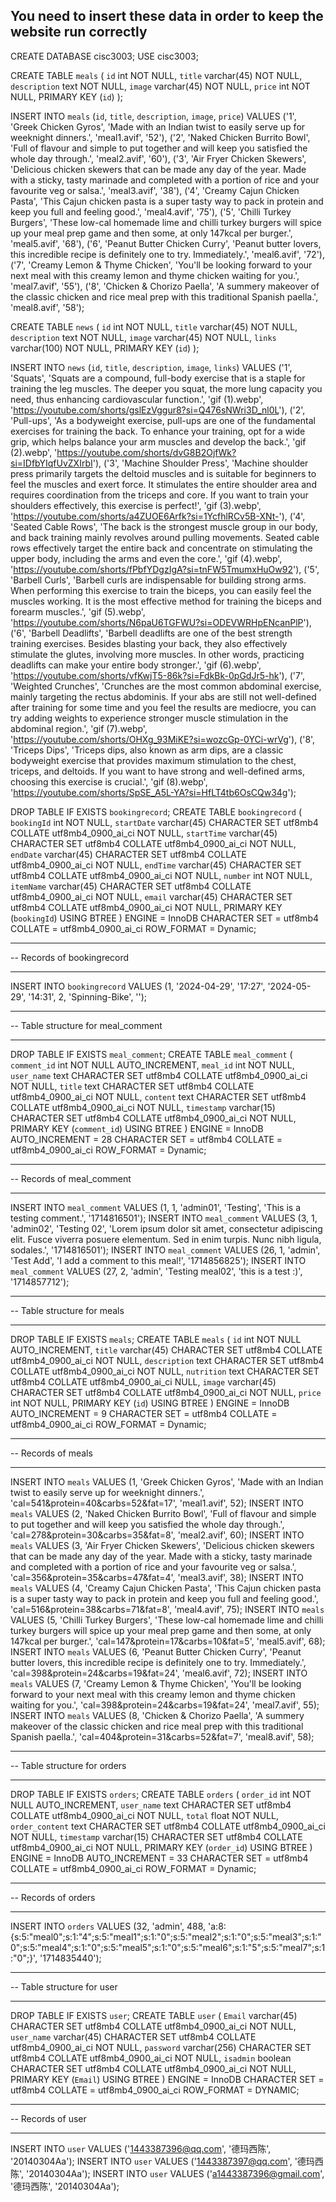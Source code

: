 ## You need to insert these data in order to keep the website run correctly
CREATE DATABASE cisc3003;
USE cisc3003;

CREATE TABLE `meals` (
  `id` int NOT NULL,
  `title` varchar(45) NOT NULL,
  `description` text NOT NULL,
  `image` varchar(45) NOT NULL,
  `price` int NOT NULL,
  PRIMARY KEY (`id`)
);


INSERT INTO `meals` (`id`, `title`, `description`, `image`, `price`) VALUES 
('1', 'Greek Chicken Gyros', 'Made with an Indian twist to easily serve up for weeknight dinners.', 'meal1.avif', '52'), 
('2', 'Naked Chicken Burrito Bowl', 'Full of flavour and simple to put together and will keep you satisfied the whole day through.', 'meal2.avif', '60'), 
('3', 'Air Fryer Chicken Skewers', 'Delicious chicken skewers that can be made any day of the year. Made with a sticky, tasty marinade and completed with a portion of rice and your favourite veg or salsa.', 'meal3.avif', '38'), 
('4', 'Creamy Cajun Chicken Pasta', 'This Cajun chicken pasta is a super tasty way to pack in protein and keep you full and feeling good.', 'meal4.avif', '75'), 
('5', 'Chilli Turkey Burgers', 'These low-cal homemade lime and chilli turkey burgers will spice up your meal prep game and then some, at only 147kcal per burger.', 'meal5.avif', '68'), 
('6', 'Peanut Butter Chicken Curry', 'Peanut butter lovers, this incredible recipe is definitely one to try. Immediately.', 'meal6.avif', '72'), 
('7', 'Creamy Lemon & Thyme Chicken', 'You\'ll be looking forward to your next meal with this creamy lemon and thyme chicken waiting for you.', 'meal7.avif', '55'), 
('8', 'Chicken & Chorizo Paella', 'A summery makeover of the classic chicken and rice meal prep with this traditional Spanish paella.', 'meal8.avif', '58');

CREATE TABLE `news` (
  `id` int NOT NULL,
  `title` varchar(45) NOT NULL,
  `description` text NOT NULL,
  `image` varchar(45) NOT NULL,
  `links` varchar(100) NOT NULL,
  PRIMARY KEY (`id`)
);

INSERT INTO `news` (`id`, `title`, `description`, `image`, `links`) VALUES
('1', 'Squats', 'Squats are a compound, full-body exercise that is a staple for training the leg muscles. The deeper you squat, the more lung capacity you need, thus enhancing cardiovascular function.', 'gif (1).webp', 'https://youtube.com/shorts/gslEzVggur8?si=Q476sNWri3D_nl0L'), 
('2', 'Pull-ups', 'As a bodyweight exercise, pull-ups are one of the fundamental exercises for training the back. To enhance your training, opt for a wide grip, which helps balance your arm muscles and develop the back.', 'gif (2).webp', 'https://youtube.com/shorts/dvG8B2OjfWk?si=IDfbYIqfUvZXIrbI'), 
('3', 'Machine Shoulder Press', 'Machine shoulder press primarily targets the deltoid muscles and is suitable for beginners to feel the muscles and exert force. It stimulates the entire shoulder area and requires coordination from the triceps and core. If you want to train your shoulders effectively, this exercise is perfect!', 'gif (3).webp', 'https://youtube.com/shorts/a4ZUOE6Arfk?si=1YcfhlRCv5B-XNt-'), 
('4', 'Seated Cable Rows', 'The back is the strongest muscle group in our body, and back training mainly revolves around pulling movements. Seated cable rows effectively target the entire back and concentrate on stimulating the upper body, including the arms and even the core.', 'gif (4).webp', 'https://youtube.com/shorts/fPbfYDgzIgA?si=tnFW5TmumxHuOw92'), 
('5', 'Barbell Curls', 'Barbell curls are indispensable for building strong arms. When performing this exercise to train the biceps, you can easily feel the muscles working. It is the most effective method for training the biceps and forearm muscles.', 'gif (5).webp', 'https://youtube.com/shorts/N6paU6TGFWU?si=ODEVWRHpENcanPlP'), 
('6', 'Barbell Deadlifts', 'Barbell deadlifts are one of the best strength training exercises. Besides blasting your back, they also effectively stimulate the glutes, involving more muscles. In other words, practicing deadlifts can make your entire body stronger.', 'gif (6).webp', 'https://youtube.com/shorts/vfKwjT5-86k?si=FdkBk-0pGdJr5-hk'), 
('7', 'Weighted Crunches', 'Crunches are the most common abdominal exercise, mainly targeting the rectus abdominis. If your abs are still not well-defined after training for some time and you feel the results are mediocre, you can try adding weights to experience stronger muscle stimulation in the abdominal region.', 'gif (7).webp', 'https://youtube.com/shorts/OHXg_93MiKE?si=wozcGp-0YCi-wrVg'), 
('8', 'Triceps Dips', 'Triceps dips, also known as arm dips, are a classic bodyweight exercise that provides maximum stimulation to the chest, triceps, and deltoids. If you want to have strong and well-defined arms, choosing this exercise is crucial.', 'gif (8).webp', 'https://youtube.com/shorts/SpSE_A5L-YA?si=HfLT4tb6OsCQw34g');

DROP TABLE IF EXISTS `bookingrecord`;
CREATE TABLE `bookingrecord`  (
`bookingId` int NOT NULL,
`startDate` varchar(45) CHARACTER SET utf8mb4 COLLATE utf8mb4_0900_ai_ci NOT NULL,
`startTime` varchar(45) CHARACTER SET utf8mb4 COLLATE utf8mb4_0900_ai_ci NOT NULL,
`endDate` varchar(45) CHARACTER SET utf8mb4 COLLATE utf8mb4_0900_ai_ci NOT NULL,
`endTime` varchar(45) CHARACTER SET utf8mb4 COLLATE utf8mb4_0900_ai_ci NOT NULL,
`number` int NOT NULL,
`itemName` varchar(45) CHARACTER SET utf8mb4 COLLATE utf8mb4_0900_ai_ci NOT NULL,
`email` varchar(45) CHARACTER SET utf8mb4 COLLATE utf8mb4_0900_ai_ci NOT NULL,
PRIMARY KEY (`bookingId`) USING BTREE
) ENGINE = InnoDB CHARACTER SET = utf8mb4 COLLATE = utf8mb4_0900_ai_ci ROW_FORMAT = Dynamic;

-- ----------------------------
-- Records of bookingrecord
-- ----------------------------
INSERT INTO `bookingrecord` VALUES (1, '2024-04-29', '17:27', '2024-05-29', '14:31', 2, 'Spinning-Bike', '');

-- ----------------------------
-- Table structure for meal_comment
-- ----------------------------
DROP TABLE IF EXISTS `meal_comment`;
CREATE TABLE `meal_comment`  (
`comment_id` int NOT NULL AUTO_INCREMENT,
`meal_id` int NOT NULL,
`user_name` text CHARACTER SET utf8mb4 COLLATE utf8mb4_0900_ai_ci NOT NULL,
`title` text CHARACTER SET utf8mb4 COLLATE utf8mb4_0900_ai_ci NOT NULL,
`content` text CHARACTER SET utf8mb4 COLLATE utf8mb4_0900_ai_ci NOT NULL,
`timestamp` varchar(15) CHARACTER SET utf8mb4 COLLATE utf8mb4_0900_ai_ci NOT NULL,
PRIMARY KEY (`comment_id`) USING BTREE
) ENGINE = InnoDB AUTO_INCREMENT = 28 CHARACTER SET = utf8mb4 COLLATE = utf8mb4_0900_ai_ci ROW_FORMAT = Dynamic;

-- ----------------------------
-- Records of meal_comment
-- ----------------------------
INSERT INTO `meal_comment` VALUES (1, 1, 'admin01', 'Testing', 'This is a testing comment.', '1714816501');
INSERT INTO `meal_comment` VALUES (3, 1, 'admin02', 'Testing 02', 'Lorem ipsum dolor sit amet, consectetur adipiscing elit. Fusce viverra posuere elementum. Sed in enim turpis. Nunc nibh ligula, sodales.', '1714816501');
INSERT INTO `meal_comment` VALUES (26, 1, 'admin', 'Test Add', 'I add a comment to this meal!', '1714856825');
INSERT INTO `meal_comment` VALUES (27, 2, 'admin', 'Testing meal02', 'this is a test :)', '1714857712');

-- ----------------------------
-- Table structure for meals
-- ----------------------------
DROP TABLE IF EXISTS `meals`;
CREATE TABLE `meals`  (
`id` int NOT NULL AUTO_INCREMENT,
`title` varchar(45) CHARACTER SET utf8mb4 COLLATE utf8mb4_0900_ai_ci NOT NULL,
`description` text CHARACTER SET utf8mb4 COLLATE utf8mb4_0900_ai_ci NOT NULL,
`nutrition` text CHARACTER SET utf8mb4 COLLATE utf8mb4_0900_ai_ci NULL,
`image` varchar(45) CHARACTER SET utf8mb4 COLLATE utf8mb4_0900_ai_ci NOT NULL,
`price` int NOT NULL,
PRIMARY KEY (`id`) USING BTREE
) ENGINE = InnoDB AUTO_INCREMENT = 9 CHARACTER SET = utf8mb4 COLLATE = utf8mb4_0900_ai_ci ROW_FORMAT = Dynamic;

-- ----------------------------
-- Records of meals
-- ----------------------------
INSERT INTO `meals` VALUES (1, 'Greek Chicken Gyros', 'Made with an Indian twist to easily serve up for weeknight dinners.', 'cal=541&protein=40&carbs=52&fat=17', 'meal1.avif', 52);
INSERT INTO `meals` VALUES (2, 'Naked Chicken Burrito Bowl', 'Full of flavour and simple to put together and will keep you satisfied the whole day through.', 'cal=278&protein=30&carbs=35&fat=8', 'meal2.avif', 60);
INSERT INTO `meals` VALUES (3, 'Air Fryer Chicken Skewers', 'Delicious chicken skewers that can be made any day of the year. Made with a sticky, tasty marinade and completed with a portion of rice and your favourite veg or salsa.', 'cal=356&protein=35&carbs=47&fat=4', 'meal3.avif', 38);
INSERT INTO `meals` VALUES (4, 'Creamy Cajun Chicken Pasta', 'This Cajun chicken pasta is a super tasty way to pack in protein and keep you full and feeling good.', 'cal=516&protein=38&carbs=71&fat=8', 'meal4.avif', 75);
INSERT INTO `meals` VALUES (5, 'Chilli Turkey Burgers', 'These low-cal homemade lime and chilli turkey burgers will spice up your meal prep game and then some, at only 147kcal per burger.', 'cal=147&protein=17&carbs=10&fat=5', 'meal5.avif', 68);
INSERT INTO `meals` VALUES (6, 'Peanut Butter Chicken Curry', 'Peanut butter lovers, this incredible recipe is definitely one to try. Immediately.', 'cal=398&protein=24&carbs=19&fat=24', 'meal6.avif', 72);
INSERT INTO `meals` VALUES (7, 'Creamy Lemon & Thyme Chicken', 'You\'ll be looking forward to your next meal with this creamy lemon and thyme chicken waiting for you.', 'cal=398&protein=24&carbs=19&fat=24', 'meal7.avif', 55);
INSERT INTO `meals` VALUES (8, 'Chicken & Chorizo Paella', 'A summery makeover of the classic chicken and rice meal prep with this traditional Spanish paella.', 'cal=404&protein=31&carbs=52&fat=7', 'meal8.avif', 58);

-- ----------------------------
-- Table structure for orders
-- ----------------------------
DROP TABLE IF EXISTS `orders`;
CREATE TABLE `orders`  (
`order_id` int NOT NULL AUTO_INCREMENT,
`user_name` text CHARACTER SET utf8mb4 COLLATE utf8mb4_0900_ai_ci NOT NULL,
`total` float NOT NULL,
`order_content` text CHARACTER SET utf8mb4 COLLATE utf8mb4_0900_ai_ci NOT NULL,
`timestamp` varchar(15) CHARACTER SET utf8mb4 COLLATE utf8mb4_0900_ai_ci NOT NULL,
PRIMARY KEY (`order_id`) USING BTREE
) ENGINE = InnoDB AUTO_INCREMENT = 33 CHARACTER SET = utf8mb4 COLLATE = utf8mb4_0900_ai_ci ROW_FORMAT = Dynamic;

-- ----------------------------
-- Records of orders
-- ----------------------------
INSERT INTO `orders` VALUES (32, 'admin', 488, 'a:8:{s:5:\"meal0\";s:1:\"4\";s:5:\"meal1\";s:1:\"0\";s:5:\"meal2\";s:1:\"0\";s:5:\"meal3\";s:1:\"0\";s:5:\"meal4\";s:1:\"0\";s:5:\"meal5\";s:1:\"0\";s:5:\"meal6\";s:1:\"5\";s:5:\"meal7\";s:1:\"0\";}', '1714835440');

-- ----------------------------
-- Table structure for user
-- ----------------------------
DROP TABLE IF EXISTS `user`;
CREATE TABLE `user`  (
`Email` varchar(45) CHARACTER SET utf8mb4 COLLATE utf8mb4_0900_ai_ci NOT NULL,
`user_name` varchar(45) CHARACTER SET utf8mb4 COLLATE utf8mb4_0900_ai_ci NOT NULL,
`password` varchar(256) CHARACTER SET utf8mb4 COLLATE utf8mb4_0900_ai_ci NOT NULL,
`isadmin` boolean CHARACTER SET utf8mb4 COLLATE utf8mb4_0900_ai_ci NOT NULL,
PRIMARY KEY (`Email`) USING BTREE
) ENGINE = InnoDB CHARACTER SET = utf8mb4 COLLATE = utf8mb4_0900_ai_ci ROW_FORMAT = DYNAMIC;

-- ----------------------------
-- Records of user
-- ----------------------------
INSERT INTO `user` VALUES ('1443387396@qq.com', '德玛西陈', '20140304Aa');
INSERT INTO `user` VALUES ('1443387397@qq.com', '德玛西陈', '20140304Aa');
INSERT INTO `user` VALUES ('a1443387396@gmail.com', '德玛西陈', '20140304Aa');

